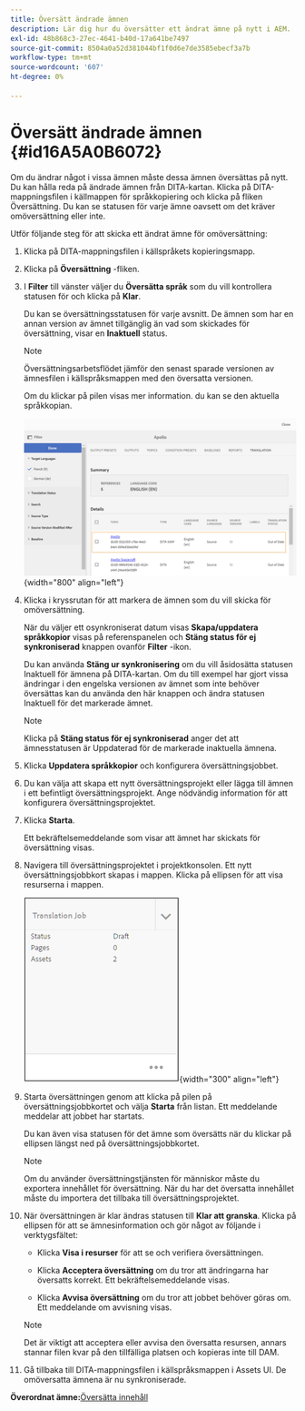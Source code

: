 ```yaml
---
title: Översätt ändrade ämnen
description: Lär dig hur du översätter ett ändrat ämne på nytt i AEM.
exl-id: 48b868c3-27ec-4641-b40d-17a641be7497
source-git-commit: 8504a0a52d381044bf1f0d6e7de3585ebecf3a7b
workflow-type: tm+mt
source-wordcount: '607'
ht-degree: 0%

---
```


# Översätt ändrade ämnen {#id16A5A0B6072}

Om du ändrar något i vissa ämnen måste dessa ämnen översättas på nytt. Du kan hålla reda på ändrade ämnen från DITA-kartan. Klicka på DITA-mappningsfilen i källmappen för språkkopiering och klicka på fliken Översättning. Du kan se statusen för varje ämne oavsett om det kräver omöversättning eller inte.

Utför följande steg för att skicka ett ändrat ämne för omöversättning:

1. Klicka på DITA-mappningsfilen i källspråkets kopieringsmapp.

1. Klicka på **Översättning** -fliken.

1. I **Filter** till vänster väljer du **Översätta språk** som du vill kontrollera statusen för och klicka på **Klar**.

   Du kan se översättningsstatusen för varje avsnitt. De ämnen som har en annan version av ämnet tillgänglig än vad som skickades för översättning, visar en **Inaktuell** status.

   >[!NOTE]
   >
   > Översättningsarbetsflödet jämför den senast sparade versionen av ämnesfilen i källspråksmappen med den översatta versionen.

   Om du klickar på pilen visas mer information. du kan se den aktuella språkkopian.

   ![](images/out-of-sync-uuid.png){width="800" align="left"}

1. Klicka i kryssrutan för att markera de ämnen som du vill skicka för omöversättning.

   När du väljer ett osynkroniserat datum visas **Skapa/uppdatera språkkopior** visas på referenspanelen och **Stäng status för ej synkroniserad** knappen ovanför **Filter** -ikon.

   Du kan använda **Stäng ur synkronisering** om du vill åsidosätta statusen Inaktuell för ämnena på DITA-kartan. Om du till exempel har gjort vissa ändringar i den engelska versionen av ämnet som inte behöver översättas kan du använda den här knappen och ändra statusen Inaktuell för det markerade ämnet.

   >[!NOTE]
   >
   > Klicka på **Stäng status för ej synkroniserad** anger det att ämnesstatusen är Uppdaterad för de markerade inaktuella ämnena.

1. Klicka **Uppdatera språkkopior** och konfigurera översättningsjobbet.

1. Du kan välja att skapa ett nytt översättningsprojekt eller lägga till ämnen i ett befintligt översättningsprojekt. Ange nödvändig information för att konfigurera översättningsprojektet.

1. Klicka **Starta**.

   Ett bekräftelsemeddelande som visar att ämnet har skickats för översättning visas.

1. Navigera till översättningsprojektet i projektkonsolen. Ett nytt översättningsjobbkort skapas i mappen. Klicka på ellipsen för att visa resurserna i mappen.

   ![](images/incremental-job.PNG){width="300" align="left"}

1. Starta översättningen genom att klicka på pilen på översättningsjobbkortet och välja **Starta** från listan. Ett meddelande meddelar att jobbet har startats.

   Du kan även visa statusen för det ämne som översätts när du klickar på ellipsen längst ned på översättningsjobbkortet.

   >[!NOTE]
   >
   > Om du använder översättningstjänsten för människor måste du exportera innehållet för översättning. När du har det översatta innehållet måste du importera det tillbaka till översättningsprojektet.

1. När översättningen är klar ändras statusen till **Klar att granska**. Klicka på ellipsen för att se ämnesinformation och gör något av följande i verktygsfältet:

   - Klicka **Visa i resurser** för att se och verifiera översättningen.

   - Klicka **Acceptera översättning** om du tror att ändringarna har översatts korrekt. Ett bekräftelsemeddelande visas.

   - Klicka **Avvisa översättning** om du tror att jobbet behöver göras om. Ett meddelande om avvisning visas.

   >[!NOTE]
   >
   > Det är viktigt att acceptera eller avvisa den översatta resursen, annars stannar filen kvar på den tillfälliga platsen och kopieras inte till DAM.

1. Gå tillbaka till DITA-mappningsfilen i källspråksmappen i Assets UI. De omöversatta ämnena är nu synkroniserade.


**Överordnat ämne:**[&#x200B;Översätta innehåll](translation.md)
